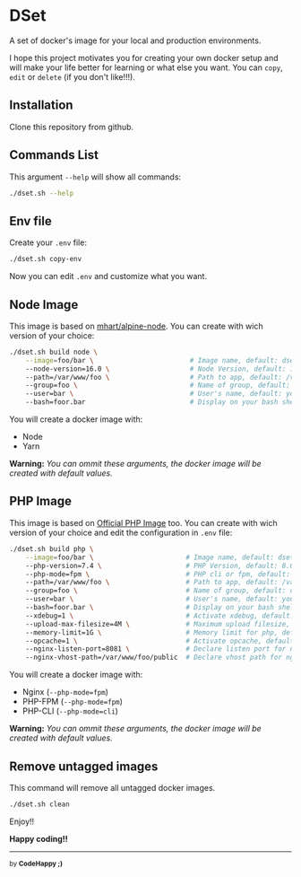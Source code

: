 # DSet

A set of docker's image for your local and production environments.

I hope this project motivates you for creating your own docker setup and will make your life better for learning or what else you want.
You can `copy`, `edit` or `delete` (if you don't like!!!).

## Installation

Clone this repository from github.

## Commands List

This argument `--help` will show all commands:

```bash
./dset.sh --help
```

## Env file

Create your `.env` file:

```bash
./dset.sh copy-env
```

Now you can edit `.env` and customize what you want.

## Node Image

This image is based on [mhart/alpine-node](https://github.com/mhart/alpine-node).
You can create with wich version of your choice:

```bash
./dset.sh build node \
    --image=foo/bar \                        # Image name, default: dset/node
    --node-version=16.0 \                    # Node Version, default: 14.16
    --path=/var/www/foo \                    # Path to app, default: /var/www/app
    --group=foo \                            # Name of group, default: dset
    --user=bar \                             # User's name, default: you
    --bash=foor.bar                          # Display on your bash shell, default: dset
```

You will create a docker image with:

* Node
* Yarn

**Warning:** *You can ommit these arguments, the docker image will be created with default values.*

## PHP Image

This image is based on [Official PHP Image](https://hub.docker.com/_/php) too.
You can create with wich version of your choice and edit the configuration in `.env` file:

```bash
./dset.sh build php \
    --image=foo/bar \                       # Image name, default: dset/php
    --php-version=7.4 \                     # PHP Version, default: 8.0
    --php-mode=fpm \                        # PHP cli or fpm, default: fpm
    --path=/var/www/foo \                   # Path to app, default: /var/www/app
    --group=foo \                           # Name of group, default: dset
    --user=bar \                            # User's name, default: you
    --bash=foor.bar \                       # Display on your bash shell, default: dset
    --xdebug=1 \                            # Activate xdebug, default: 0
    --upload-max-filesize=4M \              # Maximum upload filesize, default: 2M
    --memory-limit=1G \                     # Memory limit for php, default: 256M
    --opcache=1 \                           # Activate opcache, default: 0
    --nginx-listen-port=8081 \              # Declare listen port for nginx, default: 8080
    --nginx-vhost-path=/var/www/foo/public  # Declare vhost path for nginx, default: /var/www/app
```

You will create a docker image with:

* Nginx (`--php-mode=fpm`)
* PHP-FPM (`--php-mode=fpm`)
* PHP-CLI (`--php-mode=cli`)

**Warning:** *You can ommit these arguments, the docker image will be created with default values.*

## Remove untagged images

This command will remove all untagged docker images.

```bash
./dset.sh clean
```

Enjoy!!

**Happy coding!!**

---

<sub>by **CodeHappy ;)**</sub>